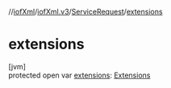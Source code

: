 //[iofXml](../../../index.md)/[iofXml.v3](../index.md)/[ServiceRequest](index.md)/[extensions](extensions.md)

# extensions

[jvm]\
protected open var [extensions](extensions.md): [Extensions](../-extensions/index.md)
